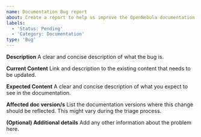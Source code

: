 ```yaml
---
name: Documentation Bug report
about: Create a report to help us improve the OpenNebula documentation
labels: 
  - 'Status: Pending'
  - 'Category: Documentation'
type: 'Bug'
---
```


**Description**
A clear and concise description of what the bug is.

**Current Content**
Link and description to the existing content that needs to be updated.

**Expected Content**
A clear and concise description of what you expect to see in the documentation.

**Affected doc version/s**
List the documentation versions where this change should be reflected. This might vary during the triage process.

**(Optional) Additional details**
Add any other information about the problem here.

